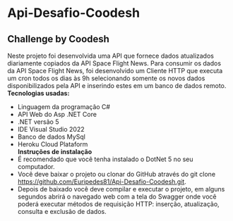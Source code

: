 # Api-Desafio-Coodesh
## Challenge by Coodesh
Neste projeto foi desenvolvida uma API que fornece dados atualizados diariamente copiados da API Space Flight News. Para consumir os dados da API Space Flight News, foi desenvolvido um Cliente HTTP que executa um cron todos os dias às 9h selecionando somente os novos dados disponibilizados pela API e inserindo estes em um banco de dados remoto.  
**Tecnologias usadas:**
*	Linguagem da programação C#
*	API Web do Asp .NET Core
*	.NET versão 5
*	IDE Visual Studio 2022
*	Banco de dados MySql
*	Heroku Cloud Plataform  
**Instruções de instalação** 
*	É recomendado que você tenha instalado o DotNet 5 no seu computador.
*	Você deve baixar o projeto ou clonar do GitHub através do git clone https://github.com/Euripedes81/Api-Desafio-Coodesh.git.
*	Depois de baixado você deve compilar e executar o projeto, em alguns segundos abrirá o navegado web com a tela do Swagger onde você poderá executar métodos de requisição HTTP: inserção, atualização, consulta e exclusão de dados.










